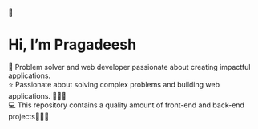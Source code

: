 👋 <h1>Hi, I’m Pragadeesh</h1>

  🚀 Problem solver and web developer passionate about creating impactful applications.<br>
  ⭐ Passionate about solving complex problems and building web applications. 🌟👩‍💻<br>
  💻 This repository contains a quality amount of front-end and back-end projects🚀👩‍💻<br>
